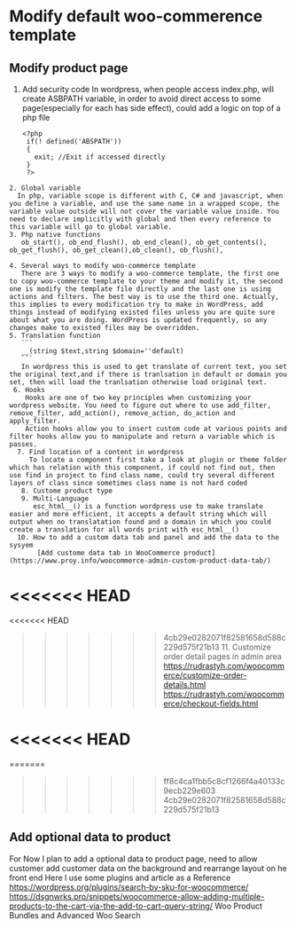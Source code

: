 # Modify default woo-commerence template
## Modify product page
   1. Add security code
      In wordpress, when people access index.php, will create ASBPATH variable, in order to avoid direct access to some page(especially for each has side effect), could add a logic on top of a php file
      ```
      <?php
       if(! defined('ABSPATH'))
       {
         exit; //Exit if accessed directly
       }
       ?>
      ```
    2. Global variable
      In php, variable scope is different with C, C# and javascript, when you define a variable, and use the same name in a wrapped scope, the variable value outside will not cover the variable value inside. You need to declare implicitly with global and then every reference to this variable will go to global variable.
    3. Php native functions
       ob_start(), ob_end_flush(), ob_end_clean(), ob_get_contents(), ob_get_flush(), ob_get_clean(),ob_clean(), ob_flush(),  

    4. Several ways to modify woo-commerce template
       There are 3 ways to modify a woo-commerce template, the first one to copy woo-commerce template to your theme and modify it, the second one is modify the template file directly and the last one is using actions and filters. The best way is to use the third one. Actually, this implies to every modification try to make in WordPress, add things instead of modifying existed files unless you are quite sure about what you are doing. WordPress is updated frequently, so any changes make to existed files may be overridden.
    5. Translation function
       ```
       __(string $text,string $domain=''default)
       ```
       In wordpress this is used to get translate of current text, you set the original text,and if there is tranlsation in default or domain you set, then will load the tranlsation otherwise load original text.
     6. Hooks
        Hooks are one of two key principles when customizing your wordpress website. You need to figure out where to use add_filter, remove_filter, add_action(), remove_action, do_action and apply_filter.
        Action hooks allow you to insert custom code at various points and filter hooks allow you to manipulate and return a variable which is passes.
      7. Find location of a content in wordpress
         To locate a component first take a look at plugin or theme folder which has relation with this component, if could not find out, then use find in project to find class name, could try several different layers of class since sometimes class name is not hard coded
       8. Custome product type
       9. Multi-Language
          esc_html__() is a function wordpress use to make translate easier and more efficient, it accepts a default string which will output when no translatation found and a domain in which you could create a translation for all words print with esc_html__()
      10. How to add a custom data tab and panel and add the data to the sysyem
           [Add custome data tab in WooCommerce product](https://www.proy.info/woocommerce-admin-custom-product-data-tab/)
<<<<<<< HEAD
=======
<<<<<<< HEAD
>>>>>>> 4cb29e0282071f82581658d588c229d575f21b13
      11. Customize order detail pages in admin area
           https://rudrastyh.com/woocommerce/customize-order-details.html
           https://rudrastyh.com/woocommerce/checkout-fields.html

<<<<<<< HEAD
=======
=======
>>>>>>> ff8c4ca1fbb5c8cf1266f4a40133c9ecb229e603
>>>>>>> 4cb29e0282071f82581658d588c229d575f21b13
## Add optional data to product

For Now I plan to add a optional data to product page, need to allow customer add customer data on the background and rearrange layout on he front end
Here I use some plugins and article as a Reference
https://wordpress.org/plugins/search-by-sku-for-woocommerce/
https://dsgnwrks.pro/snippets/woocommerce-allow-adding-multiple-products-to-the-cart-via-the-add-to-cart-query-string/
 Woo Product Bundles
and Advanced Woo Search

